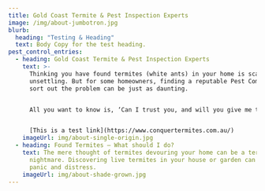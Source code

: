 ```yaml
---
title: Gold Coast Termite & Pest Inspection Experts
image: /img/about-jumbotron.jpg
blurb:
  heading: "Testing & Heading"
  text: Body Copy for the test heading.
pest_control_entries:
  - heading: Gold Coast Termite & Pest Inspection Experts
    text: >-
      Thinking you have found termites (white ants) in your home is scary and
      unsettling. But for some homeowners, finding a reputable Pest Company to
      sort out the problem can be just as daunting.


      All you want to know is, ‘Can I trust you, and will you give me the right advice’?


      [This is a test link](https://www.conquertermites.com.au/)
    imageUrl: img/about-single-origin.jpg
  - heading: Found Termites – What should I do?
    text: The mere thought of termites devouring your home can be a terrible
      nightmare. Discovering live termites in your house or garden can cause
      panic and distress.
    imageUrl: img/about-shade-grown.jpg
---
```

